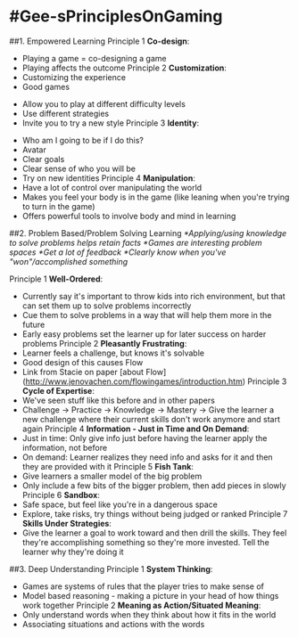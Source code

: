 #Gee-sPrinciplesOnGaming
=======================

##1. Empowered Learning
Principle 1 **Co-design**:
* Playing a game = co-designing a game
* Playing affects the outcome
Principle 2 **Customization**:
* Customizing the experience
* Good games 
 - Allow you to play at different difficulty levels
 - Use different strategies
 - Invite you to try a new style
Principle 3 **Identity**:
* Who am I going to be if I do this?
* Avatar
* Clear goals
* Clear sense of who you will be
* Try on new identities
Principle 4 **Manipulation**:
* Have a lot of control over manipulating the world
* Makes you feel your body is in the game (like leaning when you're trying to turn in the game)
* Offers powerful tools to involve body and mind in learning

##2. Problem Based/Problem Solving Learning
_*Applying/using knowledge to solve problems helps retain facts
*Games are interesting problem spaces
*Get a lot of feedback
*Clearly know when you've "won"/accomplished something_

Principle 1 **Well-Ordered**:
* Currently say it's important to throw kids into rich environment, but that can set them up to solve problems incorrectly
* Cue them to solve problems in a way that will help them more in the future
* Early easy problems set the learner up for later success on harder problems
Principle 2 **Pleasantly Frustrating**:
* Learner feels a challenge, but knows it's solvable
* Good design of this causes Flow
* Link from Stacie on paper [about Flow] (http://www.jenovachen.com/flowingames/introduction.htm)
Principle 3 **Cycle of Expertise**:
* We've seen stuff like this before and in other papers
* Challenge -> Practice -> Knowledge -> Mastery -> Give the learner a new challenge where their current skills don't work anymore and start again
Principle 4 **Information - Just in Time and On Demand**:
* Just in time: Only give info just before having the learner apply the information, not before
* On demand: Learner realizes they need info and asks for it and then they are provided with it
Principle 5 **Fish Tank**:
* Give learners a smaller model of the big problem
* Only include a few bits of the bigger problem, then add pieces in slowly
Principle 6 **Sandbox**:
* Safe space, but feel like you're in a dangerous space
* Explore, take risks, try things without being judged or ranked
Principle 7 **Skills Under Strategies**:
* Give the learner a goal to work toward and then drill the skills. They feel they're accomplishing something so they're more invested. Tell the learner why they're doing it

##3. Deep Understanding
Principle 1 **System Thinking**:
* Games are systems of rules that the player tries to make sense of
* Model based reasoning - making a picture in your head of how things work together
Principle 2 **Meaning as Action/Situated Meaning**:
* Only understand words when they think about how it fits in the world
* Associating situations and actions with the words
